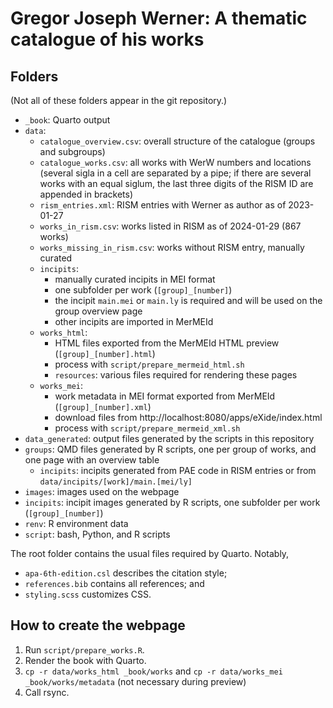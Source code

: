 # Gregor Joseph Werner: A thematic catalogue of his works

## Folders

(Not all of these folders appear in the git repository.)

- `_book`: Quarto output
- `data`:
  - `catalogue_overview.csv`: overall structure of the catalogue (groups and subgroups)
  - `catalogue_works.csv`: all works with WerW numbers and locations (several sigla in a cell are separated by a pipe; if there are several works with an equal siglum, the last three digits of the RISM ID are appended in brackets)
  - `rism_entries.xml`: RISM entries with Werner as author as of 2023-01-27
  - `works_in_rism.csv`: works listed in RISM as of 2024-01-29 (867 works)
  - `works_missing_in_rism.csv`: works without RISM entry, manually curated
  - `incipits`:
    - manually curated incipits in MEI format
    - one subfolder per work (`[group]_[number]`)
    - the incipit `main.mei` or `main.ly` is required and will be used on the group overview page
    - other incipits are imported in MerMEId
  - `works_html`:
    - HTML files exported from the MerMEId HTML preview (`[group]_[number].html`)
    - process with `script/prepare_mermeid_html.sh`
    - `resources`: various files required for rendering these pages
  - `works_mei`:
    - work metadata in MEI format exported from MerMEId (`[group]_[number].xml`)
    - download files from http://localhost:8080/apps/eXide/index.html
    - process with `script/prepare_mermeid_xml.sh`
- `data_generated`: output files generated by the scripts in this repository
- `groups`: QMD files generated by R scripts, one per group of works, and one page with an overview table
  - `incipits`: incipits generated from PAE code in RISM entries or from `data/incipits/[work]/main.[mei/ly]`
- `images`: images used on the webpage
- `incipits`: incipit images generated by R scripts, one subfolder per work (`[group]_[number]`)
- `renv`: R environment data
- `script`: bash, Python, and R scripts

The root folder contains the usual files required by Quarto. Notably,

- `apa-6th-edition.csl` describes the citation style;
- `references.bib` contains all references; and
- `styling.scss` customizes CSS.


## How to create the webpage

1. Run `script/prepare_works.R`.
2. Render the book with Quarto.
3. `cp -r data/works_html _book/works` and `cp -r data/works_mei _book/works/metadata` (not necessary during preview)
4. Call rsync.
